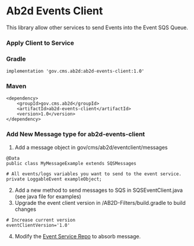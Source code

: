 # Ab2d Events Client

This library allow other services to send Events into the Event SQS Queue.

### Apply Client to Service

### Gradle
```
implementation 'gov.cms.ab2d:ab2d-events-client:1.0'
```

### Maven
```
<dependency>
    <groupId>gov.cms.ab2d</groupId>
    <artifactId>ab2d-events-client</artifactId>
    <version>1.0</version>
</dependency>
```

### Add New Message type for ab2d-events-client
1. Add a message object in gov/cms/ab2d/eventclient/messages
```
@Data
public class MyMessageExample extends SQSMessages

# All events/logs variables you want to send to the event service.
private LoggableEvent exampleObject;
```

2. Add a new method to send messages to SQS in SQSEventClient.java (see java file for examples)
3. Upgrade the event client version in /AB2D-Filters/build.gradle to build changes
```
# Increase current version
eventClientVersion='1.0'
```
4. Modify the [Event Service Repo](https://github.com/CMSgov/ab2d-events) to absorb message.




